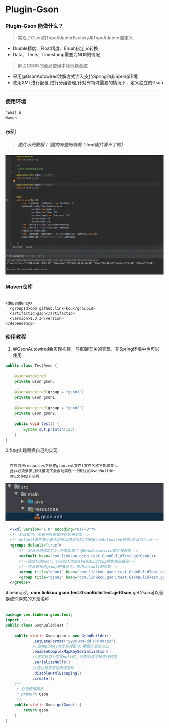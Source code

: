# Plugin-Gson

### Plugin-Gson 能做什么？

> 实现了Gson的TypeAdapterFactory与TypeAdapter自定义

- Duuble精度、Float精度、Enum自定义转换
- Data、Time、Timestamp需要为NUll的情况

> 解决GSON的全局使用中降低耦合度
>
- 采用@GsonAutowired注解方式注入支持Spring和非Spring环境
- 使用XML进行配置,进行分组管理,针对有特殊需要的情况下，定义独立的Gson

---
### 使用环境

    JAVA1.8
    Maven

### 示列

> ##### 图片示列教程：（国内有些网络啊！tmd图片看不了的）

 ![样列](https://raw.githubusercontent.com/Link-Kou/Plugin-Gson/master/image/2020-03-18_16-04-22.gif "样列")
 
### Maven仓库

 ```xml：

 <dependency>
   <groupId>com.github.link-kou</groupId>
   <artifactId>gson</artifactId>
   <version>1.0.3</version>
 </dependency>

 ```
   
### 使用教程

1. @GsonAutowired会实现构建，与框架无关的实现，非Spring环境中也可以使用

```java
public class TestDemo {

    @GsonAutowired
    private Gson gson;

    @GsonAutowired(group = "gson1")
    private Gson gson1;

    @GsonAutowired(group = "gson2")
    private Gson gson2;

    public void test() {
        System.out.println(123);
    }
}
```

2.如何实现替换自己的实现

```text

  在项目根resources下创建gson.xml文件(文件名称不能改变)。
  此非必须步骤,默认情况下会自动实现一个默认的GsonBuilder
  XML文件如下示列

```

![样列](https://raw.githubusercontent.com/Link-Kou/Plugin-Gson/master/image/2020-03-18_16-24-46.jpg "样列")
 
```xml
  <?xml version="1.0" encoding="UTF-8"?>
  <!--默认即可，所有子标签都在此标签里面-->
  <!--default属性表示是否对默认情况下的注解@GsonAutowired替换;默认为True-->
  <groups default="true">
      <!--默认分组指定之后,所有实现了 @GsonAutowired都会被替换-->
      <default bean="com.linkkou.gson.test.GsonBulidTest.getGson"/>
      <!--指定分组Gson, @GsonAutowired加上group的优先级最高-->
      <!--在没有找到group的情况下，采用default的实现-->
      <group title="gson1" bean="com.linkkou.gson.test.GsonBulidTest.getGson"/>
      <group title="gson2" bean="com.linkkou.gson.test.GsonBulidTest.getGson"/>
  </groups>
```

4.bean示列: <b>com.linkkou.gson.test.GsonBulidTest.getGson</b>,<i>getGson</i>可以替换成你喜欢的方法名称

```java

package com.linkkou.gson.test;
import .....
public class GsonBulidTest {

    public static Gson gson = new GsonBuilder()
            .setDateFormat("yyyy-MM-dd HH:mm:ss")
            //当Map的key为复杂对象时,需要开启该方法
            .enableComplexMapKeySerialization()
            //当字段值为空或null时，依然对该字段进行转换
            .serializeNulls()
            //防止特殊字符出现乱码
            .disableHtmlEscaping()
            .create();
    /**
     * 必须使用静态
     * @return Gson
     */
    public static Gson getGson() {
        return gson;
    }
}

```

